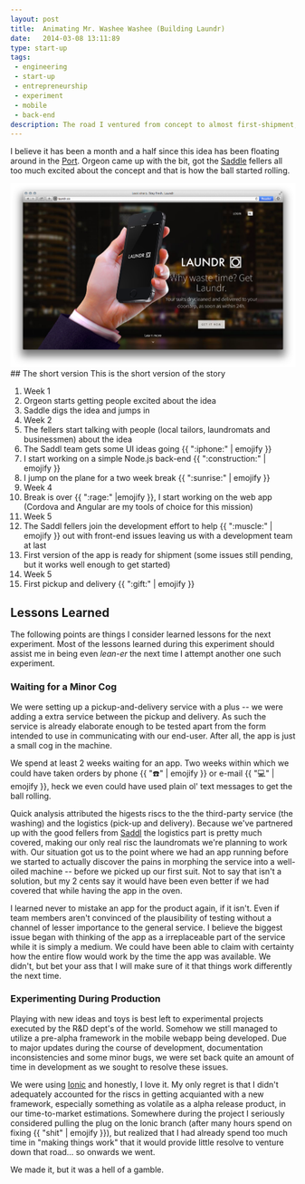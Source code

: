 ```yaml
---
layout: post
title:  Animating Mr. Washee Washee (Building Laundr)
date:   2014-03-08 13:11:89
type: start-up
tags:
 - engineering
 - start-up
 - entrepreneurship
 - experiment
 - mobile
 - back-end
description: The road I ventured from concept to almost first-shipment, basically the tale of how we got Laundr up and running.
---
```


I believe it has been a month and a half since this idea has been floating 
around in the [Port][port]. Orgeon came up with the bit, got the 
[Saddle][saddl] fellers all too much excited about the concept and that is how 
the ball started rolling.

<div class="element">
  <img 
    src="/resources/startup/laundr/landing_page_20140309.png" 
    alt="Laundr Landing Page">
</div>
## The short version
This is the short version of the story

<ol class="timeline">
<li class="label">Week 1</li>
<li>Orgeon starts getting people excited about the idea</li>
<li>Saddle digs the idea and jumps in</li>
<li class="label">Week 2</li>
<li>The fellers start talking with people (local tailors, laundromats and businessmen) about the idea</li>
<li>The Saddl team gets some UI ideas going {{ ":iphone:" | emojify }}</li>
<li>I start working on a simple Node.js back-end {{ ":construction:" | emojify }}</li>
<li>I jump on the plane for a two week break {{ ":sunrise:" | emojify }}</li>
<li class="label">Week 4</li>
<li>Break is over {{ ":rage:" |emojify }}, I start working on the web app (Cordova and Angular are my tools of choice for this mission)</li>
<li class="label">Week 5</li>
<li>The Saddl fellers join the development effort to help {{ ":muscle:" | emojify }} out with front-end issues leaving us with a development team at last</li>
<li>First version of the app is ready for shipment (some issues still pending, but it works well enough to get started)</li>
<li class="label">Week 5</li>
<li>First pickup and delivery {{ ":gift:" | emojify }}</li>
</ol>

## Lessons Learned
The following points are things I consider learned lessons for the next 
experiment. Most of the lessons learned during this experiment should assist
me in being even _lean-er_ the next time I attempt another one such experiment.

### Waiting for a Minor Cog
We were setting up a pickup-and-delivery service with a plus -- we were adding
a extra service between the pickup and delivery. As such the service is 
already elaborate enough to be tested apart from the form intended to use in 
communicating with our end-user. After all, the app is just a small cog in the
machine.

We spend at least 2 weeks waiting for an app. Two weeks within which we could
have taken orders by phone {{ ":phone:" | emojify }} or e-mail 
{{ ":computer:" | emojify }}, heck we even could have used plain ol' text 
messages to get the ball rolling.

Quick analysis attributed the higests riscs to the the third-party service 
(the washing) and the logistics (pick-up and delivery). Because we've partnered
up with the good fellers from [Saddl][saddl] the logistics part is pretty much
covered, making our only real risc the laundromats we're planning to work with.
Our situation got us to the point where we had an app running before
we started to actually discover the pains in morphing the service into a 
well-oiled machine -- before we picked up our first suit. Not to say that 
isn't a solution, but my 2 cents say it would have been even better if we had
covered that while having the app in the oven.

I learned never to mistake an app for the product again, if it isn't. Even if
team members aren't convinced of the plausibility of testing without a channel
of lesser importance to the general service. I believe the biggest issue began
with thinking of the app as a irreplaceable part of the service while it is
simply a medium. We could have been able to claim with certainty how the 
entire flow would work by the time the app was available. We didn't, but bet 
your ass that I will make sure of it that things work differently the next 
time.

### Experimenting During Production
Playing with new ideas and toys is best left to experimental projects executed
by the R&D dept's of the world. Somehow we still managed to utilize a pre-alpha 
framework in the mobile webapp being developed. Due to major updates during the 
course of development, documentation inconsistencies and some minor bugs, we 
were set back quite an amount of time in development as we sought to resolve 
these issues.

We were using [Ionic][ionic] and honestly, I love it. My only regret is that
I didn't adequately accounted for the riscs in getting acquianted with a new
framework, especially something as volatile as a alpha release product, in our 
time-to-market estimations. Somewhere during the project I seriously considered
pulling the plug on the Ionic branch (after many hours spend on fixing 
{{ "shit" | emojify }}), but realized that I had already spend too much time
in "making things work" that it would provide little resolve to venture down
that road&hellip; so onwards we went.

We made it, but it was a hell of a gamble.

[laundr]: www.laundr.co
[port]: http://startupfoundation.co/rotterdam-startup-port/
[saddl]: www.saddl.nl
[ionic]: http://ionicframework.com

